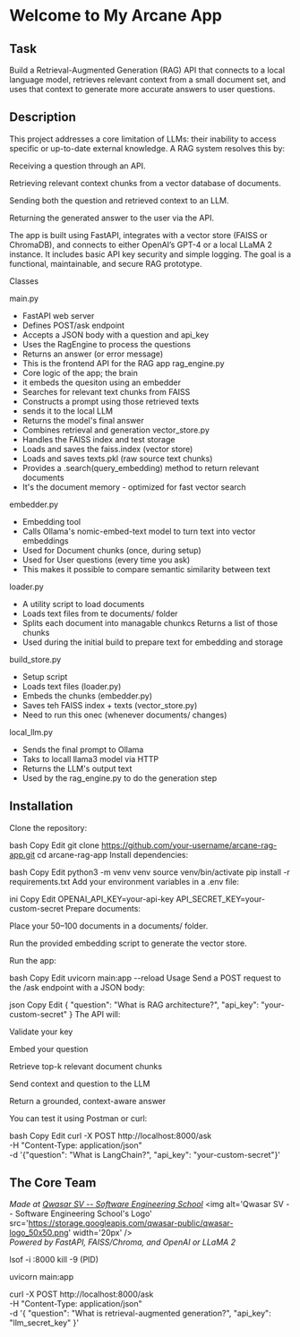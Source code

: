 # Welcome to My Arcane App

## Task
Build a Retrieval-Augmented Generation (RAG) API that connects to a local language model, retrieves relevant context from a small document set, and uses that context to generate more accurate answers to user questions.


## Description
This project addresses a core limitation of LLMs: their inability to access specific or up-to-date external knowledge. A RAG system resolves this by:

Receiving a question through an API.

Retrieving relevant context chunks from a vector database of documents.

Sending both the question and retrieved context to an LLM.

Returning the generated answer to the user via the API.

The app is built using FastAPI, integrates with a vector store (FAISS or ChromaDB), and connects to either OpenAI’s GPT-4 or a local LLaMA 2 instance. It includes basic API key security and simple logging. The goal is a functional, maintainable, and secure RAG prototype.

Classes



main.py
- FastAPI web server
- Defines POST/ask endpoint
- Accepts a JSON body with a question and api_key
- Uses the RagEngine to process the questions
- Returns an answer (or error message)
- This is the frontend API for the RAG app
rag_engine.py
- Core logic of the app; the brain
- it embeds the quesiton using an embedder
- Searches for relevant text chunks from FAISS
- Constructs a prompt using those retrieved texts
- sends it to the local LLM
- Returns the model's final answer
- Combines retrieval and generation
vector_store.py
- Handles the FAISS index and test storage
- Loads and saves the faiss.index (vector store)
- Loads and saves texts.pkl (raw source text chunks)
- Provides a .search(query_embedding) method to return relevant documents
- It's the document memory - optimized for fast vector search

embedder.py
- Embedding tool
- Calls Ollama's nomic-embed-text model to turn text into vector embeddings
- Used for Document chunks (once, during setup)
- Used for User questions (every time you ask)
- This makes it possible to compare semantic similarity between text

loader.py
- A utility script to load documents
- Loads text files from te documents/ folder
- Splits each document into managable chunkcs
Returns a list of those chunks
- Used during the initial build to prepare text for embedding and storage

build_store.py
-  Setup script
- Loads text files (loader.py)
- Embeds the chunks (embedder.py)
- Saves teh FAISS index + texts (vector_store.py)
- Need to run this onec (whenever documents/ changes)

local_llm.py
- Sends the final prompt to Ollama
- Taks to locall llama3 model via HTTP
- Returns the LLM's output text
- Used by the rag_engine.py to do the generation step



## Installation
Clone the repository:

bash
Copy
Edit
git clone https://github.com/your-username/arcane-rag-app.git
cd arcane-rag-app
Install dependencies:

bash
Copy
Edit
python3 -m venv venv
source venv/bin/activate
pip install -r requirements.txt
Add your environment variables in a .env file:

ini
Copy
Edit
OPENAI_API_KEY=your-api-key
API_SECRET_KEY=your-custom-secret
Prepare documents:

Place your 50–100 documents in a documents/ folder.

Run the provided embedding script to generate the vector store.

Run the app:

bash
Copy
Edit
uvicorn main:app --reload
Usage
Send a POST request to the /ask endpoint with a JSON body:

json
Copy
Edit
{
  "question": "What is RAG architecture?",
  "api_key": "your-custom-secret"
}
The API will:

Validate your key

Embed your question

Retrieve top-k relevant document chunks

Send context and question to the LLM

Return a grounded, context-aware answer

You can test it using Postman or curl:

bash
Copy
Edit
curl -X POST http://localhost:8000/ask \
  -H "Content-Type: application/json" \
  -d '{"question": "What is LangChain?", "api_key": "your-custom-secret"}'


## The Core Team
<span><i>Made at <a href='https://qwasar.io'>Qwasar SV -- Software Engineering School</a></i></span>
<span><img alt='Qwasar SV -- Software Engineering School's Logo' src='https://storage.googleapis.com/qwasar-public/qwasar-logo_50x50.png' width='20px' /></span>
<br>
<span><i>Powered by FastAPI, FAISS/Chroma, and OpenAI or LLaMA 2</i></span>


lsof -i :8000
kill -9 (PID)

uvicorn main:app

curl -X POST http://localhost:8000/ask \
  -H "Content-Type: application/json" \
  -d '{
    "question": "What is retrieval-augmented generation?",
    "api_key": "llm_secret_key"
  }'
